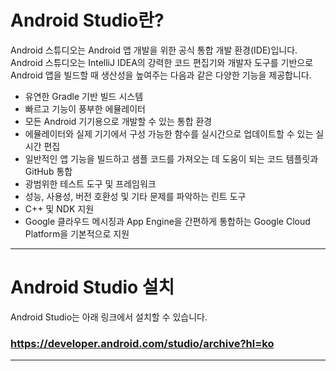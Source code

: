 
# Android Studio란?

Android 스튜디오는 Android 앱 개발을 위한 공식 통합 개발 환경(IDE)입니다. Android 스튜디오는 IntelliJ IDEA의 강력한 코드 편집기와 개발자 도구를 기반으로 Android 앱을 빌드할 때 생산성을 높여주는 다음과 같은 다양한 기능을 제공합니다.

- 유연한 Gradle 기반 빌드 시스템
- 빠르고 기능이 풍부한 에뮬레이터
- 모든 Android 기기용으로 개발할 수 있는 통합 환경
- 에뮬레이터와 실제 기기에서 구성 가능한 함수를 실시간으로 업데이트할 수 있는 실시간 편집
- 일반적인 앱 기능을 빌드하고 샘플 코드를 가져오는 데 도움이 되는 코드 템플릿과 GitHub 통합
- 광범위한 테스트 도구 및 프레임워크
- 성능, 사용성, 버전 호환성 및 기타 문제를 파악하는 린트 도구
- C++ 및 NDK 지원
- Google 클라우드 메시징과 App Engine을 간편하게 통합하는 Google Cloud Platform을 기본적으로 지원

-----

# Android Studio 설치

Android Studio는 아래 링크에서 설치할 수 있습니다.

### https://developer.android.com/studio/archive?hl=ko


------

